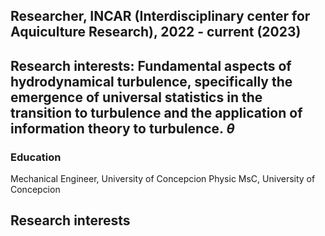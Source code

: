 
## Researcher, INCAR (Interdisciplinary center for Aquiculture Research), 2022 - current (2023) 
## Research interests: Fundamental aspects of hydrodynamical turbulence, specifically the emergence of universal statistics in the transition to turbulence and the application of information theory to turbulence. $\theta$

### Education
Mechanical Engineer, University of Concepcion
Physic MsC, University of Concepcion

## Research interests

